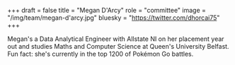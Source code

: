 +++
draft = false
title = "Megan D'Arcy"
role = "committee"
image = "/img/team/megan-d'arcy.jpg"
bluesky = "https://twitter.com/dhorcai75"
+++

Megan's a Data Analytical Engineer with Allstate NI on her placement year out and studies Maths and Computer Science at Queen's University Belfast. Fun fact: she's currently in the top 1200 of Pokémon Go battles.